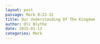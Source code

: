 ```yaml
---
layout: post
passage: Mark 8:22-32
title: Our Understanding Of The Kingdom
author: Oli Blythe
date: 2015-01-11
categories: Mark
---	
```

